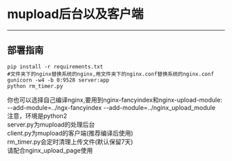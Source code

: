 # mupload后台以及客户端

------

## 部署指南

```shell
pip install -r requirements.txt
#文件夹下的nginx替换系统的nginx,用文件夹下的nginx.conf替换系统的nginx.conf
gunicorn -w4 -b 0:9528 server:app
python rm_timer.py

```
你也可以选择自己编译nginx,要用到nginx-fancyindex和nginx-upload-module:   
--add-module=../ngx-fancyindex --add-module=../nginx_upload_module    
注意，环境是python2   
server.py为mupload的处理后台     
client.py为mupload的客户端(推荐编译后使用)    
rm_timer.py会定时清理上传文件(默认保留7天)     
请配合nginx_upload_page使用   
